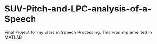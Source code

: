 # SUV-Pitch-and-LPC-analysis-of-a-Speech
Final Project for my class in Speech Processing. This was implemented in MATLAB
